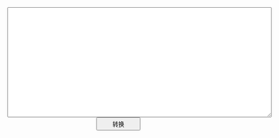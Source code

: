 <html>
<head>
	<meta charset="utf-8"/>
	<title>
	</title>
</head>
<body>
	<div style="text-align: center;">
		<textarea id="textarea" style="width: 600px;height: 250px;"></textarea>
	</div>
	<div style="text-align: center;">
		<button onclick="start()" style="width: 100px;height: 30px">转换</button>
	</div>
	<div id="result" style="margin: 0 auto;width: 600px;font-size: 22px"></div>
</body>
<script type="text/javascript">
var gettype=Object.prototype.toString;
String.prototype.firstUpperCase = function(){
    return this.replace(/\b(\w)(\w*)/g, function($0, $1, $2) {
        return $1.toUpperCase() + $2.toLowerCase();
    });
}
function start(){
try{
	var result = JSON.parse(document.getElementById("textarea").value);
}catch(error){
	console.log("解析JSON文件失败:"+error);
	return;
}
if (!result) {
	console.log("解析JSON文件无效");
	return;
}
document.classArray = new Array();
parseObject("MyObject",result);

var stringAll="";
for (var i = document.classArray.length-1; i >=0 ; i--) {
	let cla = document.classArray[i];
	stringAll+="@protocol "+cla.name+" @end\r\n\r\n@interface "+cla.name+" : JSONModel\r\n\r\n";
	console.log("@protocol "+cla.name+" @end\r\n\r\n@interface "+cla.name+" : JSONModel\r\n\r\n");
	for (var j = 0; j < cla.property.length; j++) {
		stringAll+=cla.property[j]+"\r\n\r\n";
		console.log(cla.property[j]+"\r\n\r\n");
	}
	stringAll+="@end\r\n\r\n";
	console.log("@end\r\n\r\n");
}
stringAll+="===========m文件======================\r\n";
console.log("===========m文件======================\r\n");
for (var i = document.classArray.length-1; i >=0 ; i--) {
	let cla = document.classArray[i];
	stringAll+="@implementation "+cla.name+"\r\n\r\n@end\r\n\r\n";
	console.log("@implementation "+cla.name+"\r\n\r\n@end\r\n\r\n");
}
document.getElementById("result").innerText = stringAll;

}


function parseObject(k,result){
	let c = new Class(k);
	document.classArray.push(c);
	for (var i = 0; i < Object.getOwnPropertyNames(result).length; i++) {
		let key = Object.getOwnPropertyNames(result)[i];
		let value = result[key];
		let type = getType(value);
		if(type==null){
			continue;
		}
		if (type=="Object") {
			//进行二次解析
			if (Object.getOwnPropertyNames(value).length==0) {
				c.property.push("@property(nonatomic,strong)NSDictionary<Optional>*"+key+";");
			}else{
				parseObject(key.firstUpperCase(),value);
				c.property.push("@property(nonatomic,strong)"+key.firstUpperCase()+"<Optional,"+key.firstUpperCase()+">*"+key+";");
			}
			continue;
		}
		if (type=="Array") {
			if (value.length>0) {
				let obj = value[0];
				let t = getType(obj);
				if (t==null) {
					continue;
				}
				if (t=="Object") {
					c.property.push("@property(nonatomic,strong)NSArray<"+key.firstUpperCase()+"*><Optional,"+key.firstUpperCase()+">*"+key+";");
					parseObject(key.firstUpperCase(),obj);
				}else{
					c.property.push("@property(nonatomic,strong)NSArray<"+t+"*><Optional>*"+key+";");
				}
			}else{
				c.property.push("@property(nonatomic,strong)NSArray<Optional>*"+key+";");
			}
			continue;
		}
		if (type=="id") {
			c.property.push("@property(nonatomic,strong)"+type+"<Optional>"+key+";");
			continue;
		}
		c.property.push("@property(nonatomic,strong)"+type+"<Optional>*"+key+";");
	}
}



function getType(obj){
	if (typeof obj == 'number') {
		return "NSNumber";
	}
	if (typeof obj == 'undefined') {
		return "id";
	}
	if (typeof obj == 'null') {
		return "id";
	}
	if (typeof obj == 'function') {
		return null;
	}
	if (typeof obj == 'string') {
		return "NSString"
	}
	if (typeof obj == 'boolean') {
		return "NSNumber"
	}
	if (typeof obj == 'object') {
		if (gettype.call(obj)=="[object Object]") {
			return "Object";
		}
		if (gettype.call(obj)=="[object Array]") {
			return "Array";
		} 
		if (gettype.call(obj)=="[object Null]"){
			return "id";
		}
	}
}

function Class(name){
	this.name = name;
	this.property = new Array();
}
</script>
</html>
